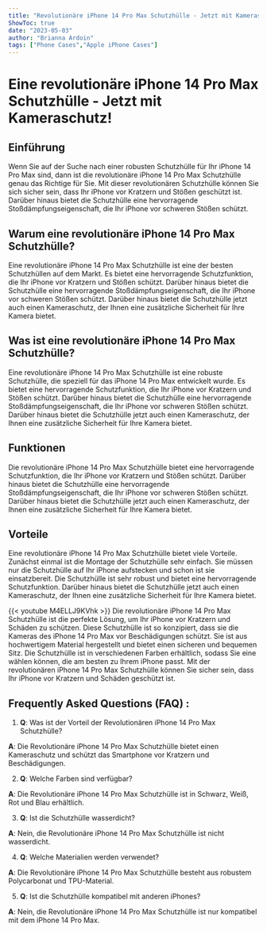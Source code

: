 ```yaml
---
title: "Revolutionäre iPhone 14 Pro Max Schutzhülle - Jetzt mit Kameraschutz!"
ShowToc: true 
date: "2023-05-03"
author: "Brianna Ardoin" 
tags: ["Phone Cases","Apple iPhone Cases"]
---
```

# Eine revolutionäre iPhone 14 Pro Max Schutzhülle - Jetzt mit Kameraschutz!

## Einführung

Wenn Sie auf der Suche nach einer robusten Schutzhülle für Ihr iPhone 14 Pro Max sind, dann ist die revolutionäre iPhone 14 Pro Max Schutzhülle genau das Richtige für Sie. Mit dieser revolutionären Schutzhülle können Sie sich sicher sein, dass Ihr iPhone vor Kratzern und Stößen geschützt ist. Darüber hinaus bietet die Schutzhülle eine hervorragende Stoßdämpfungseigenschaft, die Ihr iPhone vor schweren Stößen schützt.

## Warum eine revolutionäre iPhone 14 Pro Max Schutzhülle?

Eine revolutionäre iPhone 14 Pro Max Schutzhülle ist eine der besten Schutzhüllen auf dem Markt. Es bietet eine hervorragende Schutzfunktion, die Ihr iPhone vor Kratzern und Stößen schützt. Darüber hinaus bietet die Schutzhülle eine hervorragende Stoßdämpfungseigenschaft, die Ihr iPhone vor schweren Stößen schützt. Darüber hinaus bietet die Schutzhülle jetzt auch einen Kameraschutz, der Ihnen eine zusätzliche Sicherheit für Ihre Kamera bietet.

## Was ist eine revolutionäre iPhone 14 Pro Max Schutzhülle?

Eine revolutionäre iPhone 14 Pro Max Schutzhülle ist eine robuste Schutzhülle, die speziell für das iPhone 14 Pro Max entwickelt wurde. Es bietet eine hervorragende Schutzfunktion, die Ihr iPhone vor Kratzern und Stößen schützt. Darüber hinaus bietet die Schutzhülle eine hervorragende Stoßdämpfungseigenschaft, die Ihr iPhone vor schweren Stößen schützt. Darüber hinaus bietet die Schutzhülle jetzt auch einen Kameraschutz, der Ihnen eine zusätzliche Sicherheit für Ihre Kamera bietet.

## Funktionen

Die revolutionäre iPhone 14 Pro Max Schutzhülle bietet eine hervorragende Schutzfunktion, die Ihr iPhone vor Kratzern und Stößen schützt. Darüber hinaus bietet die Schutzhülle eine hervorragende Stoßdämpfungseigenschaft, die Ihr iPhone vor schweren Stößen schützt. Darüber hinaus bietet die Schutzhülle jetzt auch einen Kameraschutz, der Ihnen eine zusätzliche Sicherheit für Ihre Kamera bietet.

## Vorteile

Eine revolutionäre iPhone 14 Pro Max Schutzhülle bietet viele Vorteile. Zunächst einmal ist die Montage der Schutzhülle sehr einfach. Sie müssen nur die Schutzhülle auf Ihr iPhone aufstecken und schon ist sie einsatzbereit. Die Schutzhülle ist sehr robust und bietet eine hervorragende Schutzfunktion. Darüber hinaus bietet die Schutzhülle jetzt auch einen Kameraschutz, der Ihnen eine zusätzliche Sicherheit für Ihre Kamera bietet.

{{< youtube M4ELLJ9KVhk >}} 
Die revolutionäre iPhone 14 Pro Max Schutzhülle ist die perfekte Lösung, um Ihr iPhone vor Kratzern und Schäden zu schützen. Diese Schutzhülle ist so konzipiert, dass sie die Kameras des iPhone 14 Pro Max vor Beschädigungen schützt. Sie ist aus hochwertigem Material hergestellt und bietet einen sicheren und bequemen Sitz. Die Schutzhülle ist in verschiedenen Farben erhältlich, sodass Sie eine wählen können, die am besten zu Ihrem iPhone passt. Mit der revolutionären iPhone 14 Pro Max Schutzhülle können Sie sicher sein, dass Ihr iPhone vor Kratzern und Schäden geschützt ist.

## Frequently Asked Questions (FAQ) :
1. **Q**: Was ist der Vorteil der Revolutionären iPhone 14 Pro Max Schutzhülle? 

**A**: Die Revolutionäre iPhone 14 Pro Max Schutzhülle bietet einen Kameraschutz und schützt das Smartphone vor Kratzern und Beschädigungen.

2. **Q**: Welche Farben sind verfügbar?

**A**: Die Revolutionäre iPhone 14 Pro Max Schutzhülle ist in Schwarz, Weiß, Rot und Blau erhältlich.

3. **Q**: Ist die Schutzhülle wasserdicht?

**A**: Nein, die Revolutionäre iPhone 14 Pro Max Schutzhülle ist nicht wasserdicht.

4. **Q**: Welche Materialien werden verwendet?

**A**: Die Revolutionäre iPhone 14 Pro Max Schutzhülle besteht aus robustem Polycarbonat und TPU-Material.

5. **Q**: Ist die Schutzhülle kompatibel mit anderen iPhones?

**A**: Nein, die Revolutionäre iPhone 14 Pro Max Schutzhülle ist nur kompatibel mit dem iPhone 14 Pro Max.



